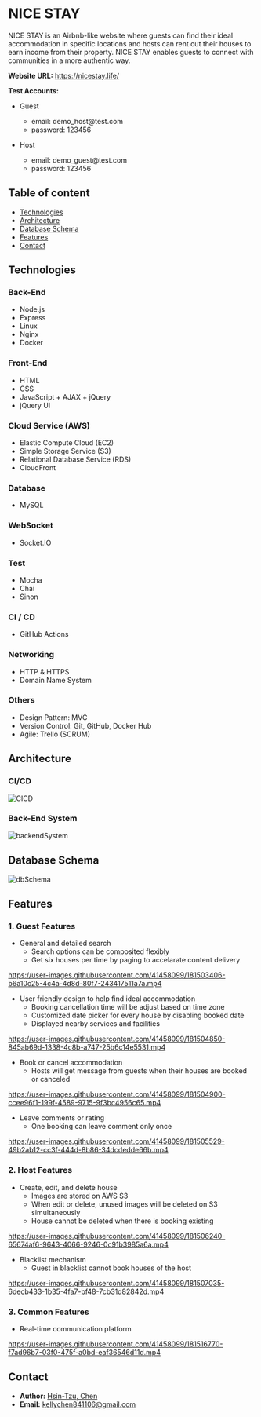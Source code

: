 # NICE STAY
NICE STAY is an Airbnb-like website where guests can find their ideal accommodation in specific
locations and hosts can rent out their houses to earn income from their property. NICE STAY
enables guests to connect with communities in a more authentic way.

**Website URL:** https://nicestay.life/

**Test Accounts:**

- Guest
  - email: <span>demo_host</span>@test.com
  - password: 123456

- Host
  - email: <span>demo_guest</span>@test.com
  - password: 123456

## Table of content
- [Technologies](#technologies)
- [Architecture](#architecture)
- [Database Schema](#database-schema)
- [Features](#features)
- [Contact](#contact)

## Technologies
### Back-End
- Node.js
- Express
- Linux
- Nginx
- Docker
### Front-End
- HTML
- CSS
- JavaScript + AJAX + jQuery
- jQuery UI
### Cloud Service (AWS)
- Elastic Compute Cloud (EC2)
- Simple Storage Service (S3)
- Relational Database Service (RDS)
- CloudFront
### Database
- MySQL
### WebSocket
- Socket.IO
### Test
- Mocha
- Chai
- Sinon
### CI / CD
- GitHub Actions
### Networking
- HTTP & HTTPS
- Domain Name System
### Others
- Design Pattern: MVC
- Version Control: Git, GitHub, Docker Hub
- Agile: Trello (SCRUM)

## Architecture
### **CI/CD**
![CICD](https://user-images.githubusercontent.com/41458099/181502502-855b030b-857f-436e-a33e-773b684d3a25.png)
### **Back-End System**
![backendSystem](https://user-images.githubusercontent.com/41458099/181502550-05b5779b-9537-409f-98f5-1caff65fe50e.png)

## Database Schema
![dbSchema](https://user-images.githubusercontent.com/41458099/181502399-f277a577-988b-4dbd-a8bb-270827a8d9e9.png)

## Features
### 1. Guest Features
- General and detailed search
  - Search options can be composited flexibly
  - Get six houses per time by paging to accelarate content delivery
 
https://user-images.githubusercontent.com/41458099/181503406-b6a10c25-4c4a-4d8d-80f7-243417511a7a.mp4

- User friendly design to help find ideal accommodation
  - Booking cancellation time will be adjust based on time zone
  - Customized date picker for every house by disabling booked date
  - Displayed nearby services and facilities

https://user-images.githubusercontent.com/41458099/181504850-845ab69d-1338-4c8b-a747-25b6c14e5531.mp4


- Book or cancel accommodation
  - Hosts will get message from guests when their houses are booked or canceled

https://user-images.githubusercontent.com/41458099/181504900-ccee96f1-199f-4589-9715-9f3bc4956c65.mp4

- Leave comments or rating
  - One booking can leave comment only once

https://user-images.githubusercontent.com/41458099/181505529-49b2ab12-cc3f-444d-8b86-34dcdedde66b.mp4

### 2. Host Features
- Create, edit, and delete house
  - Images are stored on AWS S3 
  - When edit or delete, unused images will be deleted on S3 simultaneously
  - House cannot be deleted when there is booking existing

https://user-images.githubusercontent.com/41458099/181506240-65674af6-9643-4066-9246-0c91b3985a6a.mp4

- Blacklist mechanism
  - Guest in blacklist cannot book houses of the host

https://user-images.githubusercontent.com/41458099/181507035-6decb433-1b35-4fa7-bf48-7cb31d82842d.mp4

### 3. Common Features
- Real-time communication platform

https://user-images.githubusercontent.com/41458099/181516770-f7ad96b7-03f0-475f-a0bd-eaf36546d11d.mp4

## Contact
* **Author:** <a href="https://github.com/KellyChen8411" target="_blank">Hsin-Tzu, Chen</a>
* **Email:** kellychen841106@gmail.com


